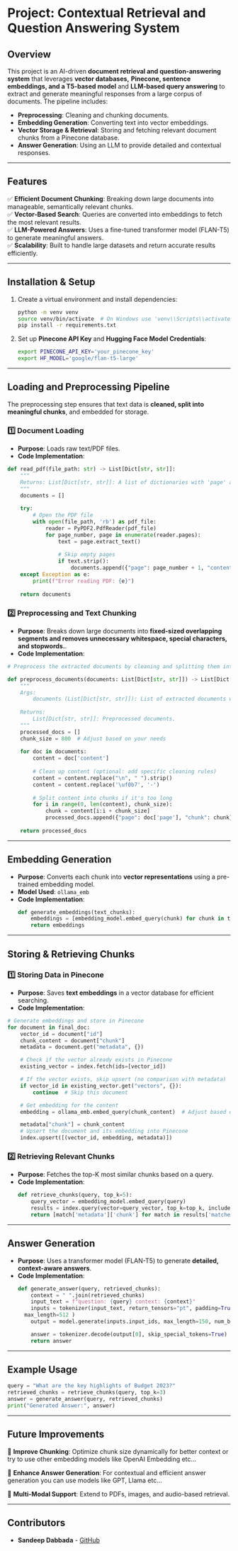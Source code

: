 # Project: Contextual Retrieval and Question Answering System

## Overview
This project is an AI-driven **document retrieval and question-answering system** that leverages **vector databases,** **Pinecone, sentence embeddings, and a T5-based model**  and **LLM-based query answering** to extract and generate meaningful responses from a large corpus of documents. The pipeline includes:
- **Preprocessing**: Cleaning and chunking documents.
- **Embedding Generation**: Converting text into vector embeddings.   
- **Vector Storage & Retrieval**: Storing and fetching relevant document chunks from a Pinecone database.
- **Answer Generation**: Using an LLM to provide detailed and contextual responses.

---
## Features
✅ **Efficient Document Chunking**: Breaking down large documents into manageable, semantically relevant chunks.  
✅ **Vector-Based Search**: Queries are converted into embeddings to fetch the most relevant results.  
✅ **LLM-Powered Answers**: Uses a fine-tuned transformer model (FLAN-T5) to generate meaningful answers.  
✅ **Scalability**: Built to handle large datasets and return accurate results efficiently.  

---
## Installation & Setup

1. Create a virtual environment and install dependencies:
   ```bash
   python -m venv venv
   source venv/bin/activate  # On Windows use 'venv\\Scripts\\activate'
   pip install -r requirements.txt
   ```
2. Set up **Pinecone API Key** and **Hugging Face Model Credentials**:
   ```bash
   export PINECONE_API_KEY='your_pinecone_key'
   export HF_MODEL='google/flan-t5-large'
   ```

---
## Loading and Preprocessing Pipeline
The preprocessing step ensures that text data is **cleaned, split into meaningful chunks**, and embedded for storage.


### 1️⃣ **Document Loading**
- **Purpose**: Loads raw text/PDF files.
- **Code Implementation**:
```python
def read_pdf(file_path: str) -> List[Dict[str, str]]: 
    """
    Returns: List[Dict[str, str]]: A list of dictionaries with 'page' and 'content'.
    """
    documents = []
    
    try:
        # Open the PDF file
        with open(file_path, 'rb') as pdf_file:
            reader = PyPDF2.PdfReader(pdf_file)
            for page_number, page in enumerate(reader.pages):
                text = page.extract_text()
                
                # Skip empty pages
                if text.strip():
                    documents.append({"page": page_number + 1, "content": text})
    except Exception as e:
        print(f"Error reading PDF: {e}")
    
    return documents
  ```

### 2️⃣ **Preprocessing and Text Chunking**
- **Purpose**: Breaks down large documents into **fixed-sized overlapping segments and removes unnecessary whitespace, special characters, and stopwords.**.
- **Code Implementation**:
```python
# Preprocess the extracted documents by cleaning and splitting them into chunks.

def preprocess_documents(documents: List[Dict[str, str]]) -> List[Dict[str, str]]: 
    """
    Args:
        documents (List[Dict[str, str]]): List of extracted documents with page and content.
    
    Returns:
        List[Dict[str, str]]: Preprocessed documents.
    """
    processed_docs = []
    chunk_size = 800  # Adjust based on your needs
    
    for doc in documents:
        content = doc['content']
        
        # Clean up content (optional: add specific cleaning rules)
        content = content.replace("\n", " ").strip()
        content = content.replace('\uf0b7', '-')
        
        # Split content into chunks if it's too long
        for i in range(0, len(content), chunk_size):
            chunk = content[i:i + chunk_size]
            processed_docs.append({"page": doc['page'], "chunk": chunk})
    
    return processed_docs
  ```

---
## Embedding Generation
- **Purpose**: Converts each chunk into **vector representations** using a pre-trained embedding model.
- **Model Used**: `ollama_emb`
- **Code Implementation**:
  ```python
  def generate_embeddings(text_chunks):
      embeddings = [embedding_model.embed_query(chunk) for chunk in text_chunks]
      return embeddings
  ```

---
## Storing & Retrieving Chunks
### 1️⃣ **Storing Data in Pinecone**
- **Purpose**: Saves **text embeddings** in a vector database for efficient searching.
- **Code Implementation**:
```python
# Generate embeddings and store in Pinecone
for document in final_doc:
    vector_id = document["id"]
    chunk_content = document["chunk"]
    metadata = document.get("metadata", {})

    # Check if the vector already exists in Pinecone
    existing_vector = index.fetch(ids=[vector_id])

    # If the vector exists, skip upsert (no comparison with metadata)
    if vector_id in existing_vector.get("vectors", {}):
        continue  # Skip this document

    # Get embedding for the content
    embedding = ollama_emb.embed_query(chunk_content)  # Adjust based on your embedding model's API

    metadata["chunk"] = chunk_content
    # Upsert the document and its embedding into Pinecone
    index.upsert([(vector_id, embedding, metadata)])
  ```

### 2️⃣ **Retrieving Relevant Chunks**
- **Purpose**: Fetches the top-K most similar chunks based on a query.
- **Code Implementation**:
  ```python
  def retrieve_chunks(query, top_k=5):
      query_vector = embedding_model.embed_query(query)
      results = index.query(vector=query_vector, top_k=top_k, include_metadata=True)
      return [match['metadata']['chunk'] for match in results['matches']]
  ```

---
## Answer Generation
- **Purpose**: Uses a transformer model (FLAN-T5) to generate **detailed, context-aware answers**.
- **Code Implementation**:
  ```python
  def generate_answer(query, retrieved_chunks):
      context = " ".join(retrieved_chunks)
      input_text = f"question: {query} context: {context}"
      inputs = tokenizer(input_text, return_tensors="pt", padding=True, truncation=True, 
    max_length=512 )
      output = model.generate(inputs.input_ids, max_length=150, num_beams=5, early_stopping=True, length_penalty=1.0)
  
      answer = tokenizer.decode(output[0], skip_special_tokens=True)
      return answer
  ```

---
## Example Usage
```python
query = "What are the key highlights of Budget 2023?"
retrieved_chunks = retrieve_chunks(query, top_k=3)
answer = generate_answer(query, retrieved_chunks)
print("Generated Answer:", answer)
```

---
## Future Improvements
🔹 **Improve Chunking**: Optimize chunk size dynamically for better context or try to use other embedding models like OpenAI Embedding etc...  

🔹 **Enhance Answer Generation**: For contextual and efficient answer generation you can use models like GPT, Llama etc...

🔹 **Multi-Modal Support**: Extend to PDFs, images, and audio-based retrieval.  

---
## Contributors
- **Sandeep Dabbada** - [GitHub](https://github.com/sandeep231004)


